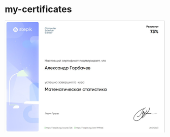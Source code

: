# my-certificates

![Image alt](https://github.com/Alexsandr-Gorbachev/my-certificates/blob/main/mat_stat.jpg)
